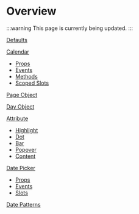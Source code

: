 # Overview

:::warning
This page is currently being updated.
:::

[Defaults](./defaults.md)

[Calendar](./calendar.md)
  * [Props](./calendar.md#props)
  * [Events](./calendar.md#events)
  * [Methods](./calendar.md#methods)
  * [Scoped Slots](./calendar.md#scoped-slots)

[Page Object](./page-object.md)

[Day Object](./day-object.md)

[Attribute](./attribute.md)
  * [Highlight](./attribute.mds#highlight)
  * [Dot](./attribute.md#dot)
  * [Bar](./attribute.md#bar)
  * [Popover](./attribute.md#popover)
  * [Content](./attribute.md#content)

[Date Picker](./datepicker.md)
  * [Props](./datepicker.md#props)
  * [Events](./datepicker.md#events)
  * [Slots](./datepicker.md#slots)

[Date Patterns](./date-patterns.html)
